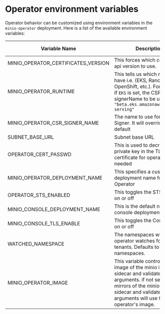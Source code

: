 # Operator environment variables

Operator behavior can be customized using environment variables in the `minio-operator` deployment. Here is a list of the available environment variables:

| Variable Name | Description                                                                                                                                                                  | Possible values         | default                         |
| --- |------------------------------------------------------------------------------------------------------------------------------------------------------------------------------|-------------------------|---------------------------------|
|MINIO_OPERATOR_CERTIFICATES_VERSION| This forces which certificate api version to use.                                                                                                                 | `v1`,`v1beta1`              | whichever api k8s provides      |
|MINIO_OPERATOR_RUNTIME | This tells us which runtime we have i.e. (EKS, Rancher, OpenShift, etc.). For example, if `EKS` is set, the CSR signerName to be used will be `"beta.eks.amazonaws.com/app-serving"` | EKS, Rancher, OpenShift |                                 |
|MINIO_OPERATOR_CSR_SIGNER_NAME| The name to use for the CSR Signer. It will override the default                                                                                                             |                         | `kubernetes.io/kubelet-serving` |
|SUBNET_BASE_URL| Subnet base URL                                                                                                                                                              |                         | https://subnet.min.io           |
|OPERATOR_CERT_PASSWD| This is used to decrypt the private key in the TLS certificate for operator, if needed                                                                               |                         |                                 |
|MINIO_OPERATOR_DEPLOYMENT_NAME| This specifies a custom deployment name for Operator                                                                                                                |                         | `minio-operator`                |
|OPERATOR_STS_ENABLED| This toggles the STS Service on or off                                                                                                                         | `on`, `off`                 | `on`                            |
|MINIO_CONSOLE_DEPLOYMENT_NAME| This is the default name of the console deployment                                                                                                                                |                  | `console`                       |
|MINIO_CONSOLE_TLS_ENABLE| This toggles the Console TLS on or off                                                                                                                                   | `on`, `off`                 | `off`                           |                                                                             |                         |                               |
|WATCHED_NAMESPACE| The namespaces which the operator watches for MinIO tenants. Defaults to `""` for all namespaces.                                                                              |                         |                                 |
|MINIO_OPERATOR_IMAGE| This variable controls the image of the minio instance's sidecar and validate-arguments. if not set, the mirrors of the minio instance's sidecar and validate-arguments will use the operator's image.  | "" | "" |